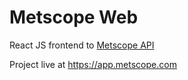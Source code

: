# Metscope Web

React JS frontend to [Metscope API](http://github.com/mttchpmn:metscope)

Project live at https://app.metscope.com
